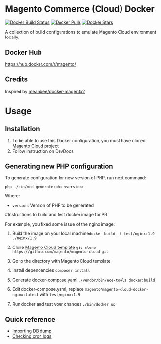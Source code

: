 # Magento Commerce (Cloud) Docker

[![Docker Build Status][ico-dockerbuild]][link-dockerhub]
[![Docker Pulls][ico-downloads]][link-dockerhub]
[![Docker Stars][ico-dockerstars]][link-dockerhub]

A collection of build configurations to emulate Magento Cloud environment locally.

## Docker Hub

https://hub.docker.com/r/magento/

## Credits

Inspired by [meanbee/docker-magento2](https://github.com/meanbee/docker-magento2)

# Usage

## Installation

1. To be able to use this Docker configuration, you must have cloned [Magento Cloud](https://github.com/magento/magento-cloud) project
1. Follow instruction on [DevDocs](https://devdocs.magento.com/guides/v2.2/cloud/reference/docker-config.html)

## Generating new PHP configuration

To generate configuration for new version of PHP, run next command:

```
php ./bin/mcd generate:php <version>
```

Where:

- `version`: Version of PHP to be generated

#Instructions to build and test docker image for PR

For example, you fixed some issue of the nginx image:

1. Build the image on your local machine`docker build -t test/nginx:1.9 ./nginx/1.9`

1. Clone [Magento Cloud template](https://github.com/magento/magento-cloud) `git clone https://github.com/magento/magento-cloud.git`

1. Go to the directory with Magento Cloud template

1. Install dependencies `composer install`

1. Generate docker-compose.yaml `./vendor/bin/ece-tools docker:build`

1. Edit docker-compose.yaml, replace `magento/magento-cloud-docker-nginx:latest` with `test/nginx:1.9`

1. Run docker and test your changes `./bin/docker up`


[ico-dockerbuild]: https://img.shields.io/docker/build/magento/magento-cloud-docker-php.svg?style=flat-square
[ico-downloads]: https://img.shields.io/docker/pulls/magento/magento-cloud-docker-php.svg?style=flat-square
[ico-dockerstars]: https://img.shields.io/docker/stars/magento/magento-cloud-docker-php.svg?style=flat-square

[link-dockerhub]: https://hub.docker.com/r/magento/magento-cloud-docker-php

## Quick reference

* [Importing DB dump](https://devdocs.magento.com/guides/v2.3/cloud/docker/docker-development.html#database-container)
* [Checking cron logs](https://devdocs.magento.com/guides/v2.3/cloud/docker/docker-development.html#cron-container)
